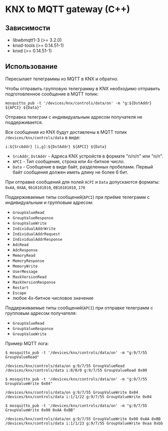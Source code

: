 KNX to MQTT gateway (C++)
=========================

Зависимости
-----------

* libwbmqtt1-3 (>= 3.2.0)
* knxd-tools (>= 0.14.51-1)
* knxd (>= 0.14.51-1)

Использование
-------------

Пересылает телеграммы из MQTT в KNX и обратно.

Чтобы отправить групповую телеграмму в KNX необходимо отправить подготовленное сообщение в MQTT топик:
```
mosquitto_pub -t '/devices/knx/controls/data/on' -m "g:${DstAddr} ${APCI} ${Data}"
```

Отправка телеграм с индивидуальным адресом получателя не поддерживается.

Все сообщения из KNX будут доставлены в MQTT топик `/devices/knx/controls/data` в виде:
```
i:${SrcAddr} [i,g]:${DstAddr} ${APCI} ${Data}
```

* `SrcAddr`, `DstAddr` - Адреса KNX устройств в формате "n/n/n" или "n/n".
* `APCI` - Тип сообщения, строка или 4х-битное число.
* `Data` - Сообщение в виде байт, разделенных пробелами. Первый байт сообщения должен иметь длину не более 6 бит.

При отправке сообщений для полей `ACPI` и `Data` допускаются форматы: `0xAA`, `0XAA`, `0b10101010`, `0B10101010`, `170`  

Поддерживаемые типы сообщений(`APCI`) при приёме телеграмм с индивидуальным и групповым адресом:
* `GroupValueRead`
* `GroupValueResponse`
* `GroupValueWrite`
* `IndividualAddrWrite`
* `IndividualAddrRequest`
* `IndividualAddrResponse`
* `AdcRead`
* `AdcResponse`
* `MemoryRead`
* `MemoryResponse`
* `MemoryWrite`
* `UserMessage`
* `MaskVersionRead`
* `MaskVersionResponse`
* `Restart`
* `Escape`
* любое 4х-битное числовое значение

Поддерживаемые типы сообщений(`APCI`) при отправке телеграмм c групповым адресом получателя:
* `GroupValueRead`
* `GroupValueResponse`
* `GroupValueWrite`

Пример MQTT лога:
```
$ mosquitto_pub -t '/devices/knx/controls/data/on' -m "g:9/7/55 GroupValueRead"

/devices/knx/controls/data/on g:9/7/55 GroupValueRead
/devices/knx/controls/data i:0/0/0 g:9/7/55 GroupValueRead 0x00

$ mosquitto_pub -t '/devices/knx/controls/data/on' -m "g:9/7/55 GroupValueWrite 0x04"

/devices/knx/controls/data/on g:9/7/55 GroupValueWrite 0x04
/devices/knx/controls/data i:1/1/22 g:9/7/55 GroupValueWrite 0x04

$ mosquitto_pub -t '/devices/knx/controls/data/on' -m "g:9/7/55 GroupValueWrite 0x00 0xAA 0xBB"

/devices/knx/controls/data/on g:9/7/55 GroupValueWrite 0x00 0xAA 0xBB
/devices/knx/controls/data i:1/1/23 g:9/7/55 GroupValueWrite 0xaa 0xbb
```

